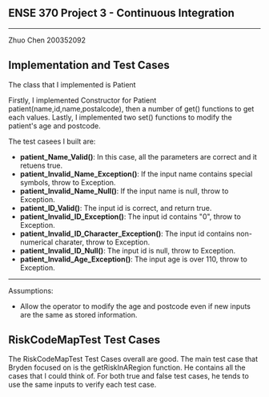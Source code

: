 ## ENSE 370 Project 3 - Continuous Integration
---
Zhuo Chen 200352092

## Implementation and Test Cases
The class that I implemented is Patient

Firstly, I implemented Constructor for Patient patient(name,id,name,postalcode), then a number of get() functions to get each values. Lastly, I implemented two set() functions to modify the patient's age and postcode. 

The test casees I built are:
- **patient_Name_Valid()**: In this case, all the parameters are correct and it retuens true.
- **patient_Invalid_Name_Exception()**: If the input name contains special symbols, throw to Exception.
- **patient_Invalid_Name_Null()**: If the input name is null, throw to Exception.
- **patient_ID_Valid()**: The input id is correct, and return true.
- **patient_Invalid_ID_Exception()**: The input id contains "0", throw to Exception.
- **patient_Invalid_ID_Character_Exception()**: The input id contains non-numerical charater, throw to Exception.
- **patient_Invalid_ID_Null()**: The input id is null, throw to Exception.
- **patient_Invalid_Age_Exception()**: The input age is over 110, throw to Exception.

---
Assumptions:
- Allow the operator to modify the age and postcode even if new inputs are the same as stored information.

## RiskCodeMapTest Test Cases
The RiskCodeMapTest Test Cases overall are good. The main test case that Bryden focused on is the getRiskInARegion function. He contains all the cases that I could think of. For both true and false test cases, he tends to use the same inputs to verify each test case. 